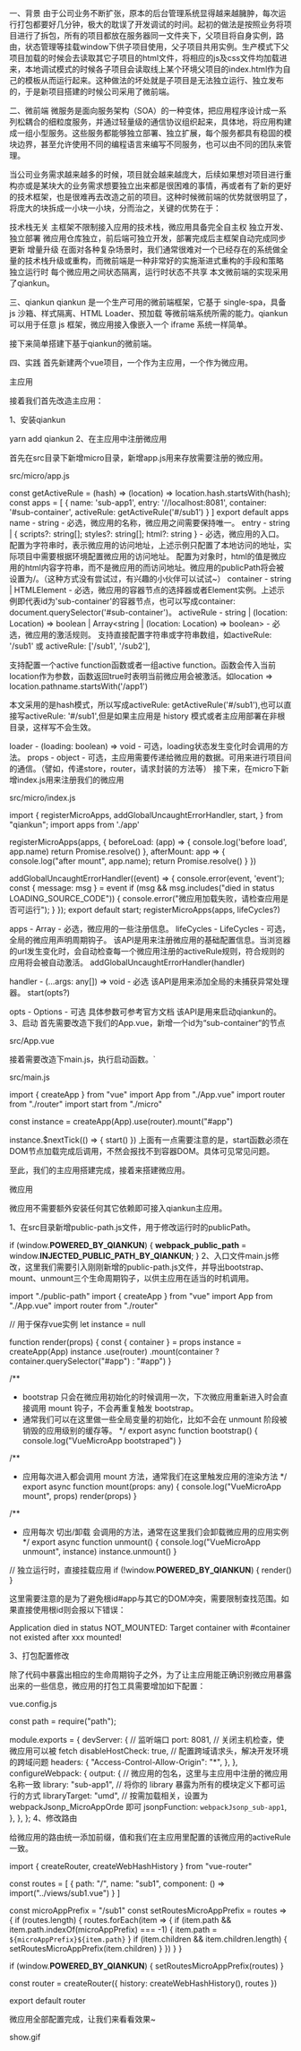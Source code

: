 一、背景
由于公司业务不断扩张，原本的后台管理系统显得越来越臃肿，每次运行打包都要好几分钟，极大的耽误了开发调试的时间。起初的做法是按照业务将项目进行了拆包，所有的项目都放在服务器同一文件夹下，父项目将自身实例，路由，状态管理等挂载window下供子项目使用，父子项目共用实例。生产模式下父项目加载的时候会去读取其它子项目的html文件，将相应的js及css文件均加载进来，本地调试模式的时候各子项目会读取线上某个环境父项目的index.html作为自己的模板从而运行起来。这种做法的坏处就是子项目是无法独立运行、独立发布的，于是新项目搭建的时候公司采用了微前端。

二、微前端
微服务是面向服务架构（SOA）的一种变体，把应用程序设计成一系列松耦合的细粒度服务，并通过轻量级的通信协议组织起来，具体地，将应用构建成一组小型服务。这些服务都能够独立部署、独立扩展，每个服务都具有稳固的模块边界，甚至允许使用不同的编程语言来编写不同服务，也可以由不同的团队来管理。

当公司业务需求越来越多的时候，项目就会越来越庞大，后续如果想对项目进行重构亦或是某块大的业务需求想要独立出来都是很困难的事情，再或者有了新的更好的技术框架，也是很难再去改造之前的项目。这种时候微前端的优势就很明显了，将庞大的块拆成一小块一小块，分而治之，关键的优势在于：

技术栈无关
主框架不限制接入应用的技术栈，微应用具备完全自主权
独立开发、独立部署
微应用仓库独立，前后端可独立开发，部署完成后主框架自动完成同步更新
增量升级
在面对各种复杂场景时，我们通常很难对一个已经存在的系统做全量的技术栈升级或重构，而微前端是一种非常好的实施渐进式重构的手段和策略
独立运行时
每个微应用之间状态隔离，运行时状态不共享
本文微前端的实现采用了qiankun。

三、qiankun
qiankun 是一个生产可用的微前端框架，它基于 single-spa，具备 js 沙箱、样式隔离、HTML Loader、预加载 等微前端系统所需的能力。qiankun 可以用于任意 js 框架，微应用接入像嵌入一个 iframe 系统一样简单。

接下来简单搭建下基于qiankun的微前端。

四、实践
首先新建两个vue项目，一个作为主应用，一个作为微应用。

主应用

接着我们首先改造主应用：

1、安装qiankun

yarn add qiankun
2、在主应用中注册微应用

首先在src目录下新增micro目录，新增app.js用来存放需要注册的微应用。

src/micro/app.js

const getActiveRule = (hash) => (location) => location.hash.startsWith(hash);
const apps = [
    {
        name: 'sub-app1',
        entry: '//localhost:8081',
        container: '#sub-container',
        activeRule: getActiveRule('#/sub1')
    }
]
export default apps
name - string - 必选，微应用的名称，微应用之间需要保持唯一。
entry - string | { scripts?: string[]; styles?: string[]; html?: string } - 必选，微应用的入口。
配置为字符串时，表示微应用的访问地址，上述示例只配置了本地访问的地址，实际项目中需要根据环境配置微应用的访问地址。
配置为对象时，html的值是微应用的html内容字符串，而不是微应用的而访问地址。微应用的publicPath将会被设置为/。（这种方式没有尝试过，有兴趣的小伙伴可以试试~）
container - string | HTMLElement - 必选，微应用的容器节点的选择器或者Element实例。上述示例即代表id为'sub-container'的容器节点，也可以写成container: document.querySelector('#sub-container')。
activeRule - string | (location: Location) => boolean | Array<string | (location: Location) => boolean> - 必选，微应用的激活规则。
支持直接配置字符串或字符串数组，如activeRule: '/sub1' 或 activeRule: ['/sub1', '/sub2'],

支持配置一个active function函数或者一组active function。函数会传入当前location作为参数，函数返回true时表明当前微应用会被激活。如location => location.pathname.startsWith('/app1')

本文采用的是hash模式，所以写成activeRule: getActiveRule('#/sub1'),也可以直接写activeRule: '#/sub1',但是如果主应用是 history 模式或者主应用部署在非根目录，这样写不会生效。

loader - (loading: boolean) => void - 可选，loading状态发生变化时会调用的方法。
props - object - 可选，主应用需要传递给微应用的数据。可用来进行项目间的通信。（譬如，传递store，router，请求封装的方法等）
接下来，在micro下新增index.js用来注册我们的微应用

src/micro/index.js

import {
    registerMicroApps,
    addGlobalUncaughtErrorHandler,
    start,
} from "qiankun";
import apps from './app'

registerMicroApps(apps, {
    beforeLoad: (app) => {
        console.log('before load', app.name)
        return Promise.resolve()
    },
    afterMount: app => {
        console.log("after mount", app.name);
        return Promise.resolve()
    }
})

addGlobalUncaughtErrorHandler((event) => {
    console.error(event, 'event');
    const { message: msg } = event
    if (msg && msg.includes("died in status LOADING_SOURCE_CODE")) {
        console.error("微应用加载失败，请检查应用是否可运行");
    }
});
export default start;
registerMicroApps(apps, lifeCycles?)

apps - Array<RegistrableApp> - 必选，微应用的一些注册信息。
lifeCycles - LifeCycles - 可选，全局的微应用声明周期钩子。 该API是用来注册微应用的基础配置信息。当浏览器的url发生变化时，会自动检查每一个微应用注册的activeRule规则，符合规则的应用将会被自动激活。
addGlobalUncaughtErrorHandler(handler)

handler - (...args: any[]) => void - 必选 该API是用来添加全局的未捕获异常处理器。
start(opts?)

opts - Options - 可选 具体参数可参考官方文档 该API是用来启动qiankun的。
3、启动 首先需要改造下我们的App.vue，新增一个id为“sub-container“的节点

src/App.vue

<template>
    <div>
        <div id="nav">
            <router-link to="/home">Home</router-link> |
            <router-link to="/sub1">子项目</router-link>
        </div>
        <div id="sub-container"></div>
        <router-view />
    </div>

</template>

<style>
#app {
    font-family: Avenir, Helvetica, Arial, sans-serif;
    -webkit-font-smoothing: antialiased;
    -moz-osx-font-smoothing: grayscale;
    text-align: center;
    color: #2c3e50;
}

#nav {
    padding: 30px;
}

#nav a {
    font-weight: bold;
    color: #2c3e50;
}

#nav a.router-link-exact-active {
    color: #42b983;
}
</style>

接着需要改造下main.js，执行启动函数。`

src/main.js

import { createApp } from "vue"
import App from "./App.vue"
import router from "./router"
import start from "./micro"

const instance = createApp(App).use(router).mount("#app")

instance.$nextTick(() => {
    start()
})
上面有一点需要注意的是，start函数必须在DOM节点加载完成后调用，不然会报找不到容器DOM。具体可见常见问题。

至此，我们的主应用搭建完成，接着来搭建微应用。

微应用

微应用不需要额外安装任何其它依赖即可接入qiankun主应用。

1、在src目录新增public-path.js文件，用于修改运行时的publicPath。

if (window.__POWERED_BY_QIANKUN__) {
  __webpack_public_path__ = window.__INJECTED_PUBLIC_PATH_BY_QIANKUN__;
}
2、入口文件main.js修改，这里我们需要引入刚刚新增的public-path.js文件，并导出bootstrap、mount、unmount三个生命周期钩子，以供主应用在适当的时机调用。

import "./public-path"
import { createApp } from "vue"
import App from "./App.vue"
import router from "./router"

// 用于保存vue实例
let instance = null

function render(props) {
  const { container } = props
  instance = createApp(App)
  instance
    .use(router)
    .mount(container ? container.querySelector("#app") : "#app")
}

/**
 * bootstrap 只会在微应用初始化的时候调用一次，下次微应用重新进入时会直接调用 mount 钩子，不会再重复触发 bootstrap。
 * 通常我们可以在这里做一些全局变量的初始化，比如不会在 unmount 阶段被销毁的应用级别的缓存等。
 */
export async function bootstrap() {
  console.log("VueMicroApp bootstraped")
}

/**
 * 应用每次进入都会调用 mount 方法，通常我们在这里触发应用的渲染方法
 */
export async function mount(props: any) {
  console.log("VueMicroApp mount", props)
  render(props)
}

/**
 * 应用每次 切出/卸载 会调用的方法，通常在这里我们会卸载微应用的应用实例
 */
export async function unmount() {
  console.log("VueMicroApp unmount", instance)
  instance.unmount()
}

// 独立运行时，直接挂载应用
if (!window.__POWERED_BY_QIANKUN__) {
  render()
}

这里需要注意的是为了避免根id#app与其它的DOM冲突，需要限制查找范围。如果直接使用根id则会报以下错误：

Application died in status NOT_MOUNTED: Target container with #container not existed after xxx mounted!

3、打包配置修改

除了代码中暴露出相应的生命周期钩子之外，为了让主应用能正确识别微应用暴露出来的一些信息，微应用的打包工具需要增加如下配置：

vue.config.js

const path = require("path");

module.exports = {
  devServer: {
    // 监听端口
    port: 8081,
    // 关闭主机检查，使微应用可以被 fetch
    disableHostCheck: true,
    // 配置跨域请求头，解决开发环境的跨域问题
    headers: {
      "Access-Control-Allow-Origin": "*",
    },
  },
  configureWebpack: {
    output: {
      // 微应用的包名，这里与主应用中注册的微应用名称一致
      library: "sub-app1",
      // 将你的 library 暴露为所有的模块定义下都可运行的方式
      libraryTarget: "umd",
      // 按需加载相关，设置为 webpackJsonp_MicroAppOrde 即可
      jsonpFunction: `webpackJsonp_sub-app1`,
    },
  },
};
4、修改路由

给微应用的路由统一添加前缀，值和我们在主应用里配置的该微应用的activeRule一致。

import { createRouter, createWebHashHistory } from "vue-router"

const routes = [
  {
    path: "/",
    name: "sub1",
    component: () => import("../views/sub1.vue")
  }
]

const microAppPrefix = "/sub1"
const setRoutesMicroAppPrefix = routes => {
  if (routes.length) {
    routes.forEach(item => {
      if (item.path && item.path.indexOf(microAppPrefix) === -1) {
        item.path = `${microAppPrefix}${item.path}`
      }
      if (item.children && item.children.length) {
        setRoutesMicroAppPrefix(item.children)
      }
    })
  }
}

if (window.__POWERED_BY_QIANKUN__) {
  setRoutesMicroAppPrefix(routes)
}

const router = createRouter({
  history: createWebHashHistory(),
  routes
})

export default router

微应用全部配置完成，让我们来看看效果~

show.gif